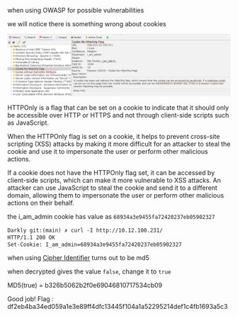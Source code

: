 
when using OWASP for possible vulnerabilities

we will notice there is something wrong about cookies

![alt text](./cookie.png)


HTTPOnly is a flag that can be set on a cookie to indicate that it should only be accessible over HTTP or HTTPS and not through client-side scripts such as JavaScript.

When the HTTPOnly flag is set on a cookie, it helps to prevent cross-site scripting (XSS) attacks by making it more difficult for an attacker to steal the cookie and use it to impersonate the user or perform other malicious actions.

If a cookie does not have the HTTPOnly flag set, it can be accessed by client-side scripts, which can make it more vulnerable to XSS attacks. An attacker can use JavaScript to steal the cookie and send it to a different domain, allowing them to impersonate the user or perform other malicious actions on their behalf.

the i_am_admin cookie has value as `68934a3e9455fa72420237eb05902327`

```
Darkly git:(main) ✗ curl -I http://10.12.100.231/
HTTP/1.1 200 OK
Set-Cookie: I_am_admin=68934a3e9455fa72420237eb05902327
```

when using [Cipher Identifier](https://www.dcode.fr/cipher-identifier) turns out to be md5

when decrypted gives the value `false`, change it to `true`

MD5(true) = b326b5062b2f0e69046810717534cb09

Good job! Flag : df2eb4ba34ed059a1e3e89ff4dfc13445f104a1a52295214def1c4fb1693a5c3

